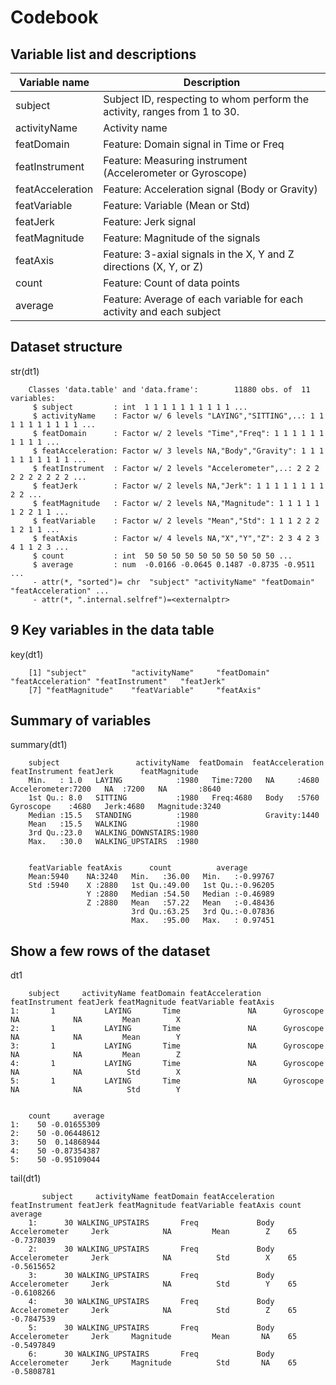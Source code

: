 Codebook
========

Variable list and descriptions
------------------------------

Variable name    | Description
-----------------|-------------
subject          | Subject ID, respecting to whom perform the activity, ranges from 1 to 30.
activityName     | Activity name
featDomain       | Feature: Domain signal in Time or Freq
featInstrument   | Feature: Measuring instrument (Accelerometer or Gyroscope)
featAcceleration | Feature: Acceleration signal (Body or Gravity)
featVariable     | Feature: Variable (Mean or Std)
featJerk         | Feature: Jerk signal
featMagnitude    | Feature: Magnitude of the signals
featAxis         | Feature: 3-axial signals in the X, Y and Z directions (X, Y, or Z)
count        | Feature: Count of data points
average      | Feature: Average of each variable for each activity and each subject


Dataset structure
-----------------

str(dt1)

        Classes 'data.table' and 'data.frame':        11880 obs. of  11 variables:
         $ subject         : int  1 1 1 1 1 1 1 1 1 1 ...
         $ activityName    : Factor w/ 6 levels "LAYING","SITTING",..: 1 1 1 1 1 1 1 1 1 1 ...
         $ featDomain      : Factor w/ 2 levels "Time","Freq": 1 1 1 1 1 1 1 1 1 1 ...
         $ featAcceleration: Factor w/ 3 levels NA,"Body","Gravity": 1 1 1 1 1 1 1 1 1 1 ...
         $ featInstrument  : Factor w/ 2 levels "Accelerometer",..: 2 2 2 2 2 2 2 2 2 2 ...
         $ featJerk        : Factor w/ 2 levels NA,"Jerk": 1 1 1 1 1 1 1 1 2 2 ...
         $ featMagnitude   : Factor w/ 2 levels NA,"Magnitude": 1 1 1 1 1 1 2 2 1 1 ...
         $ featVariable    : Factor w/ 2 levels "Mean","Std": 1 1 1 2 2 2 1 2 1 1 ...
         $ featAxis        : Factor w/ 4 levels NA,"X","Y","Z": 2 3 4 2 3 4 1 1 2 3 ...
         $ count           : int  50 50 50 50 50 50 50 50 50 50 ...
         $ average         : num  -0.0166 -0.0645 0.1487 -0.8735 -0.9511 ...
         - attr(*, "sorted")= chr  "subject" "activityName" "featDomain" "featAcceleration" ...
         - attr(*, ".internal.selfref")=<externalptr> 
         

9 Key variables in the data table
-------------------------------

key(dt1)

        [1] "subject"          "activityName"     "featDomain"       "featAcceleration" "featInstrument"   "featJerk" 
        [7] "featMagnitude"    "featVariable"     "featAxis" 


Summary of variables
--------------------

summary(dt1)

        subject                 activityName  featDomain  featAcceleration       featInstrument featJerk      featMagnitude 
        Min.   : 1.0   LAYING            :1980   Time:7200   NA     :4680     Accelerometer:7200   NA  :7200   NA       :8640  
        1st Qu.: 8.0   SITTING           :1980   Freq:4680   Body   :5760     Gyroscope    :4680   Jerk:4680   Magnitude:3240  
        Median :15.5   STANDING          :1980               Gravity:1440                 
        Mean   :15.5   WALKING           :1980                    
        3rd Qu.:23.0   WALKING_DOWNSTAIRS:1980 
        Max.   :30.0   WALKING_UPSTAIRS  :1980                                                                                 
 
 
        featVariable featAxis      count          average
        Mean:5940    NA:3240   Min.   :36.00   Min.   :-0.99767
        Std :5940    X :2880   1st Qu.:49.00   1st Qu.:-0.96205
                     Y :2880   Median :54.50   Median :-0.46989
                     Z :2880   Mean   :57.22   Mean   :-0.48436
                               3rd Qu.:63.25   3rd Qu.:-0.07836 
                               Max.   :95.00   Max.   : 0.97451 


Show a few rows of the dataset
------------------------------
dt1

        subject     activityName featDomain featAcceleration featInstrument featJerk featMagnitude featVariable featAxis
    1:       1           LAYING       Time               NA      Gyroscope       NA            NA         Mean        X
    2:       1           LAYING       Time               NA      Gyroscope       NA            NA         Mean        Y
    3:       1           LAYING       Time               NA      Gyroscope       NA            NA         Mean        Z
    4:       1           LAYING       Time               NA      Gyroscope       NA            NA          Std        X
    5:       1           LAYING       Time               NA      Gyroscope       NA            NA          Std        Y                                                                                                                


        count     average
    1:    50 -0.01655309
    2:    50 -0.06448612
    3:    50  0.14868944
    4:    50 -0.87354387
    5:    50 -0.95109044                 

tail(dt1)

           subject     activityName featDomain featAcceleration featInstrument featJerk featMagnitude featVariable featAxis count    average
        1:      30 WALKING_UPSTAIRS       Freq             Body  Accelerometer     Jerk            NA         Mean        Z    65 -0.7378039
        2:      30 WALKING_UPSTAIRS       Freq             Body  Accelerometer     Jerk            NA          Std        X    65 -0.5615652
        3:      30 WALKING_UPSTAIRS       Freq             Body  Accelerometer     Jerk            NA          Std        Y    65 -0.6108266
        4:      30 WALKING_UPSTAIRS       Freq             Body  Accelerometer     Jerk            NA          Std        Z    65 -0.7847539
        5:      30 WALKING_UPSTAIRS       Freq             Body  Accelerometer     Jerk     Magnitude         Mean       NA    65 -0.5497849
        6:      30 WALKING_UPSTAIRS       Freq             Body  Accelerometer     Jerk     Magnitude          Std       NA    65 -0.5808781
